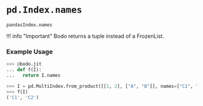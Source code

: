 # `pd.Index.names`


`pandasIndex.names`


!!! info "Important"
    Bodo returns a tuple instead of a FrozenList.


### Example Usage

```py
>>> @bodo.jit
... def f(I):
...   return I.names

>>> I = pd.MultiIndex.from_product([[1, 2], ["A", "B"]], names=["C1", "C2"])
>>> f(I)
('C1', 'C2')
```


